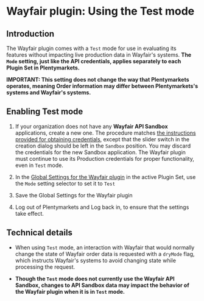 # Wayfair plugin: Using the Test mode

## Introduction
The Wayfair plugin comes with a `Test` mode for use in evaluating its features without impacting live production data in Wayfair's systems. **The `Mode` setting, just like the API credentials, applies separately to each Plugin Set in Plentymarkets.**

**IMPORTANT: This setting does not change the way that Plentymarkets operates, meaning Order information may differ between Plentymarkets's systems and Wayfair's systems.**

## Enabling Test mode

1. If your organization does not have any **Wayfair API Sandbox** applications, create a new one. The procedure matches [the instructions provided for obtaining credentials](obtaining_credentials.md), except that the slider switch in the creation dialog should be left in the `Sandbox` position.  You may discard the credentials for the new Sandbox application. The Wayfair plugin must continue to use its Production credentials for proper functionality, even in `Test` mode.

2. In the [Global Settings for the Wayfair plugin](initial_setup.md#1-authorizing-the-wayfair-plugin-to-access-wayfair-interfaces) in the active Plugin Set, use the `Mode` setting selector to set it to `Test`

3. Save the Global Settings for the Wayfair plugin

4. Log out of Plentymarkets and Log back in, to ensure that the settings take effect.

## Technical details
* When using `Test` mode, an interaction with Wayfair that would normally change the state of Wayfair order data is requested with a `dryMode` flag, which instructs Wayfair's systems to avoid changing state while processing the request.

* **Though the `Test` mode does not currently use the Wayfair API Sandbox, changes to API Sandbox data may impact the behavior of the Wayfair plugin when it is in `Test` mode.**
